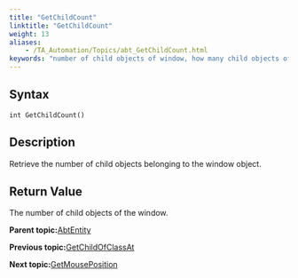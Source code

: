 ```yaml
--- 
title: "GetChildCount"
linktitle: "GetChildCount"
weight: 13
aliases: 
    - /TA_Automation/Topics/abt_GetChildCount.html
keywords: "number of child objects of window, how many child objects of window, count of child objects in window"
---
```


## Syntax

`int GetChildCount()`

## Description

Retrieve the number of child objects belonging to the window object.

## Return Value

The number of child objects of the window.

**Parent topic:**[AbtEntity](/TA_Automation/Topics/abt_AbtEntity.html)

**Previous topic:**[GetChildOfClassAt](/TA_Automation/Topics/abt_getChildOfClassAt.html)

**Next topic:**[GetMousePosition](/TA_Automation/Topics/abt_GetMousePosition.html)

